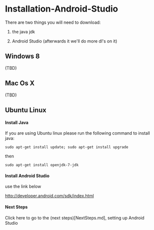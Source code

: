 # Installation-Android-Studio

There are two things you will need to download:


1) the java jdk

2) Android Studio (afterwards it we'll do more dl's on it)


## Windows 8

(TBD)

## Mac Os X

(TBD)

## Ubuntu Linux

#### Install Java

If you are using Ubuntu linux please run the following command to install java:

`sudo apt-get install update; sudo apt-get install upgrade`

then

`sudo apt-get install openjdk-7-jdk`

#### Install Android Studio

use the link below

http://developer.android.com/sdk/index.html

#### Next Steps

Click here to go to the (next steps)[NextSteps.md], setting up Android Studio
